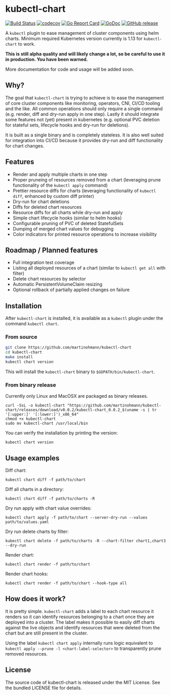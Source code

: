 kubectl-chart
=============

[![Build Status](https://travis-ci.org/martinohmann/kubectl-chart.svg?branch=master)](https://travis-ci.org/martinohmann/kubectl-chart)
[![codecov](https://codecov.io/gh/martinohmann/kubectl-chart/branch/master/graph/badge.svg)](https://codecov.io/gh/martinohmann/kubectl-chart)
[![Go Report Card](https://goreportcard.com/badge/github.com/martinohmann/kubectl-chart?style=flat)](https://goreportcard.com/report/github.com/martinohmann/kubectl-chart)
[![GoDoc](https://godoc.org/github.com/martinohmann/kubectl-chart?status.svg)](https://godoc.org/github.com/martinohmann/kubectl-chart)
[![GitHub release](https://img.shields.io/github/release/martinohmann/kubectl-chart)](https://godoc.org/github.com/martinohmann/kubectl-chart/releases)

A `kubectl` plugin to ease management of cluster components using helm charts.
Minimum required Kubernetes version currently is 1.13 for `kubectl-chart` to
work.

**This is still alpha quality and will likely change a lot, so be careful to use it in production. You have been warned.**

More documentation for code and usage will be added soon.

Why?
----

The goal that `kubectl-chart` is trying to achieve is to ease the management of
core cluster components like monitoring, operators, CNI, CI/CD tooling and the
like. All common operations should only require a single command (e.g. render,
diff and dry-run apply in one step). Lastly it should integrate some features
not (yet) present in kubernetes (e.g. optional PVC deletion for stateful sets,
lifecycle hooks and dry-run for deletions).

It is built as a single binary and is completely stateless. It is also well
suited for integration into CI/CD because it provides dry-run and diff
functionality for chart changes.

Features
--------

- Render and apply multiple charts in one step
- Proper pruneing of resources removed from a chart (leveraging prune
  functionality of the `kubectl apply` command)
- Prettier resource diffs for charts (leveraging functionality of `kubectl
  diff`, enhanced by custom diff printer)
- Dry-run for chart deletions
- Diffs for deleted chart resources
- Resource diffs for all charts while dry-run and apply
- Simple chart lifecycle hooks (similar to helm hooks)
- Configurable pruning of PVC of deleted StatefulSets
- Dumping of merged chart values for debugging
- Color indicators for printed resource operations to increase visibility

Roadmap / Planned features
--------------------------

- Full integration test coverage
- Listing all deployed resources of a chart (similar to `kubectl get all` with filter)
- Delete chart resources by selector
- Automatic PersistentVolumeClaim resizing
- Optional rollback of partially applied changes on failure

Installation
------------

After `kubectl-chart` is installed, it is available as a `kubectl` plugin under
the command `kubectl chart`.

### From source

```sh
git clone https://github.com/martinohmann/kubectl-chart
cd kubectl-chart
make install
kubectl chart version
```

This will install the `kubectl-chart` binary to `$GOPATH/bin/kubectl-chart`.

### From binary release

Currently only Linux and MacOSX are packaged as binary releases.

```
curl -SsL -o kubectl-chart "https://github.com/martinohmann/kubectl-chart/releases/download/v0.0.2/kubectl-chart_0.0.2_$(uname -s | tr '[:upper:]' '[:lower:]')_x86_64"
chmod +x kubectl-chart
sudo mv kubectl-chart /usr/local/bin
```

You can verify the installation by printing the version:

```
kubectl chart version
```

Usage examples
--------------

Diff chart:

```
kubectl chart diff -f path/to/chart
```

Diff all charts in a directory:

```
kubectl chart diff -f path/to/charts -R
```

Dry run apply with chart value overrides:

```
kubectl chart apply -f path/to/chart --server-dry-run --values path/to/values.yaml
```

Dry run delete charts by filter:

```
kubectl chart delete -f path/to/charts -R --chart-filter chart1,chart3 --dry-run
```

Render chart:

```
kubectl chart render -f path/to/chart
```

Render chart hooks:

```
kubectl chart render -f path/to/chart --hook-type all
```

How does it work?
-----------------

It is pretty simple. `kubectl-chart` adds a label to each chart resource it
renders so it can identify resources belonging to a chart once they are
deployed into a cluster. The label makes it possible to easily diff charts
against the live objects and identify resources that were deleted from the
chart but are still present in the cluster.

Using the label `kubectl chart apply` internally runs logic equivalent to
`kubectl apply --prune -l <chart-label-selector>` to transparently prune
removed resources.

License
-------

The source code of kubectl-chart is released under the MIT
License. See the bundled LICENSE file for details.

